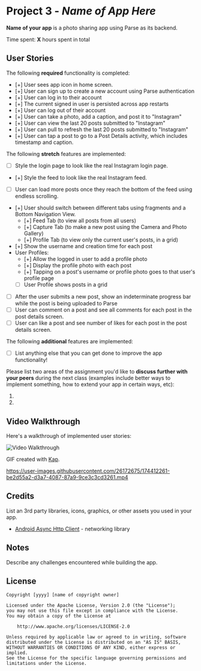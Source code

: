 # Project 3 - *Name of App Here*

**Name of your app** is a photo sharing app using Parse as its backend.

Time spent: **X** hours spent in total

## User Stories

The following **required** functionality is completed:

- [+] User sees app icon in home screen.
- [+] User can sign up to create a new account using Parse authentication
- [+] User can log in to their account
- [+] The current signed in user is persisted across app restarts
- [+] User can log out of their account
- [+] User can take a photo, add a caption, and post it to "Instagram"
- [+] User can view the last 20 posts submitted to "Instagram"
- [+] User can pull to refresh the last 20 posts submitted to "Instagram"
- [+] User can tap a post to go to a Post Details activity, which includes timestamp and caption.

The following **stretch** features are implemented:

- [ ] Style the login page to look like the real Instagram login page.
- [+] Style the feed to look like the real Instagram feed.
- [ ] User can load more posts once they reach the bottom of the feed using endless scrolling.
- [+] User should switch between different tabs using fragments and a Bottom Navigation View.
  - [+] Feed Tab (to view all posts from all users)
  - [+] Capture Tab (to make a new post using the Camera and Photo Gallery)
  - [+] Profile Tab (to view only the current user's posts, in a grid)
- [+] Show the username and creation time for each post
- User Profiles:
  - [+] Allow the logged in user to add a profile photo
  - [+] Display the profile photo with each post
  - [+] Tapping on a post's username or profile photo goes to that user's profile page
  - [ ] User Profile shows posts in a grid
- [ ] After the user submits a new post, show an indeterminate progress bar while the post is being uploaded to Parse
- [ ] User can comment on a post and see all comments for each post in the post details screen.
- [ ] User can like a post and see number of likes for each post in the post details screen.

The following **additional** features are implemented:

- [ ] List anything else that you can get done to improve the app functionality!

Please list two areas of the assignment you'd like to **discuss further with your peers** during the next class (examples include better ways to implement something, how to extend your app in certain ways, etc):

1.
2.

## Video Walkthrough

Here's a walkthrough of implemented user stories:

<img src='http://i.imgur.com/link/to/your/gif/file.gif' title='Video Walkthrough' width='' alt='Video Walkthrough' />

GIF created with [Kap](https://getkap.co/).

https://user-images.githubusercontent.com/26172675/174412261-be2d55a2-d3a7-4087-87a9-9ce3c3cd3261.mp4



## Credits

List an 3rd party libraries, icons, graphics, or other assets you used in your app.

- [Android Async Http Client](http://loopj.com/android-async-http/) - networking library


## Notes

Describe any challenges encountered while building the app.

## License

    Copyright [yyyy] [name of copyright owner]

    Licensed under the Apache License, Version 2.0 (the "License");
    you may not use this file except in compliance with the License.
    You may obtain a copy of the License at

        http://www.apache.org/licenses/LICENSE-2.0

    Unless required by applicable law or agreed to in writing, software
    distributed under the License is distributed on an "AS IS" BASIS,
    WITHOUT WARRANTIES OR CONDITIONS OF ANY KIND, either express or implied.
    See the License for the specific language governing permissions and
    limitations under the License.

